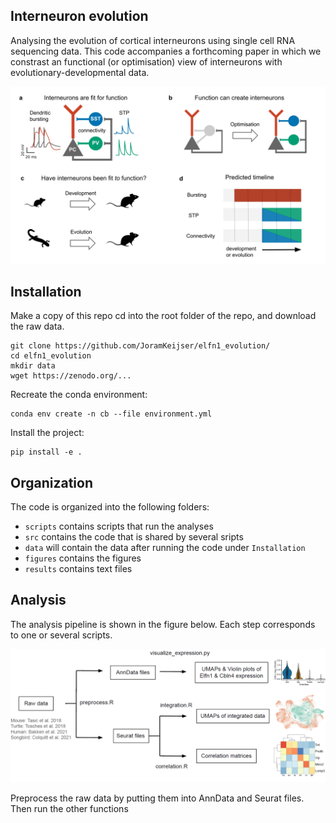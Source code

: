 ## Interneuron evolution
Analysing the evolution of cortical interneurons using single cell RNA sequencing data. This code accompanies a forthcoming paper in which we constrast an functional (or optimisation) view of interneurons with evolutionary-developmental data. 

![figure1](./figures/paper_figs/figure1.png)

## Installation

Make a copy of this repo cd into the root folder of the repo, and download the raw data.
```
git clone https://github.com/JoramKeijser/elfn1_evolution/
cd elfn1_evolution
mkdir data 
wget https://zenodo.org/...
```
Recreate the conda environment:
```
conda env create -n cb --file environment.yml
```
Install the project:
```
pip install -e .
```

## Organization
The code is organized into the following folders:

- `scripts` contains scripts that run the analyses
- `src` contains the code that is shared by several sripts
- `data` will contain the data after running the code under `Installation`
- `figures` contains the figures
- `results` contains text files 
 
## Analysis 

The analysis pipeline is shown in the figure below. Each step corresponds to one or several scripts. 

![figures1](./figures/paper_figs/figures1.png)

Preprocess the raw data by putting them into AnnData and Seurat files. Then run the other functions
